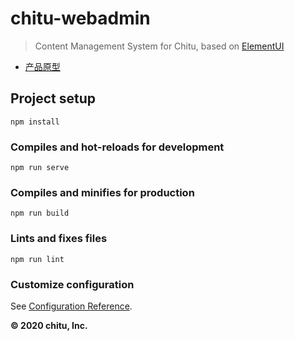 # chitu-webadmin

> Content Management System for Chitu, based on [ElementUI](https://element.eleme.io/)

- [产品原型](https://free.modao.cc/app/44a4551e5fa4e5c182217fb2ef686d0b2e89b6ac?simulator_type=outside_artboard&sticky=#screen=s33CC4A8F5B1588413469353)

## Project setup
```
npm install
```

### Compiles and hot-reloads for development
```
npm run serve
```

### Compiles and minifies for production
```
npm run build
```

### Lints and fixes files
```
npm run lint
```

### Customize configuration
See [Configuration Reference](https://cli.vuejs.org/config/).

**© 2020 chitu, Inc.**
